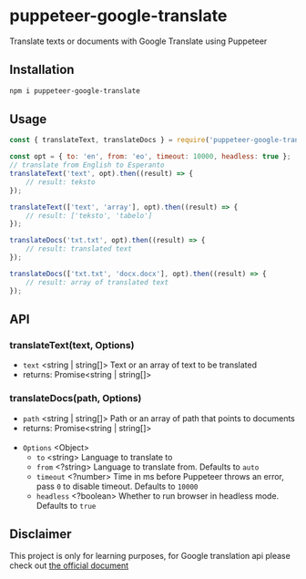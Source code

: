 # puppeteer-google-translate

Translate texts or documents with Google Translate using Puppeteer

## Installation

```bash
npm i puppeteer-google-translate
```

## Usage

```js
const { translateText, translateDocs } = require('puppeteer-google-translate');

const opt = { to: 'en', from: 'eo', timeout: 10000, headless: true };
// translate from English to Esperanto
translateText('text', opt).then((result) => {
	// result: teksto
});

translateText(['text', 'array'], opt).then((result) => {
	// result: ['teksto', 'tabelo']
});

translateDocs('txt.txt', opt).then((result) => {
	// result: translated text
});

translateDocs(['txt.txt', 'docx.docx'], opt).then((result) => {
	// result: array of translated text
});
```

## API

### translateText(text, Options)

- `text` \<string | string[]> Text or an array of text to be translated
- returns: Promise<string | string[]>

### translateDocs(path, Options)

- `path` \<string | string[]> Path or an array of path that points to documents
- returns: Promise<string | string[]>
  <br><br>
- `Options` \<Object>
  - `to` \<string> Language to translate to
  - `from` \<?string> Language to translate from. Defaults to `auto`
  - `timeout` \<?number> Time in ms before Puppeteer throws an error, pass `0` to disable timeout. Defaults to `10000`
  - `headless` \<?boolean> Whether to run browser in headless mode. Defaults to `true`

## Disclaimer

This project is only for learning purposes, for Google translation api please check out [the official document](https://cloud.google.com/translate)
